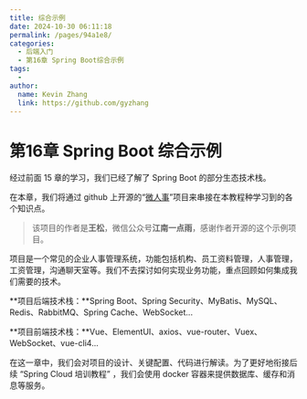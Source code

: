 ```yaml
---
title: 综合示例
date: 2024-10-30 06:11:18
permalink: /pages/94a1e8/
categories: 
  - 后端入门
  - 第16章 Spring Boot综合示例
tags: 
  - 
author: 
  name: Kevin Zhang
  link: https://github.com/gyzhang
---
```

# 第16章 Spring Boot 综合示例

经过前面 15 章的学习，我们已经了解了 Spring Boot 的部分生态技术栈。

在本章，我们将通过 github 上开源的“[微人事](https://github.com/lenve/vhr)”项目来串接在本教程种学习到的各个知识点。

> 该项目的作者是**王松**，微信公众号**江南一点雨**，感谢作者开源的这个示例项目。

项目是一个常见的企业人事管理系统，功能包括机构、员工资料管理，人事管理，工资管理，沟通聊天室等。我们不去探讨如何实现业务功能，重点回顾如何集成我们需要的技术。

**项目后端技术栈：**Spring Boot、Spring Security、MyBatis、MySQL、Redis、RabbitMQ、Spring Cache、WebSocket...

**项目前端技术栈：**Vue、ElementUI、axios、vue-router、Vuex、WebSocket、vue-cli4...

在这一章中，我们会对项目的设计、关键配置、代码进行解读。为了更好地衔接后续 “Spring Cloud 培训教程” ，我们会使用 docker 容器来提供数据库、缓存和消息等服务。
